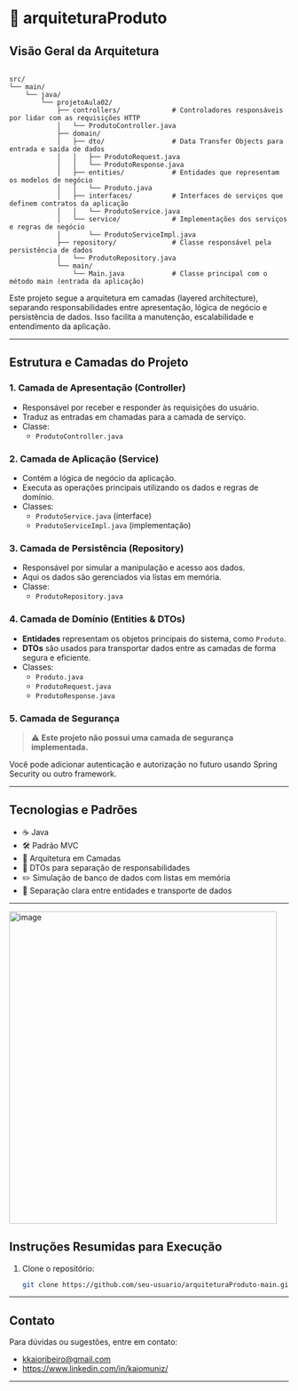 # 🧱 arquiteturaProduto

## Visão Geral da Arquitetura

```

src/
└── main/
    └── java/
        └── projetoAula02/
            ├── controllers/             # Controladores responsáveis por lidar com as requisições HTTP
            │   └── ProdutoController.java
            ├── domain/
            │   ├── dto/                 # Data Transfer Objects para entrada e saída de dados
            │   │   ├── ProdutoRequest.java
            │   │   └── ProdutoResponse.java
            │   ├── entities/            # Entidades que representam os modelos de negócio
            │   │   └── Produto.java
            │   ├── interfaces/          # Interfaces de serviços que definem contratos da aplicação
            │   │   └── ProdutoService.java
            │   └── service/             # Implementações dos serviços e regras de negócio
            │       └── ProdutoServiceImpl.java
            ├── repository/              # Classe responsável pela persistência de dados
            │   └── ProdutoRepository.java
            └── main/
                └── Main.java            # Classe principal com o método main (entrada da aplicação)

```



Este projeto segue a arquitetura em camadas (layered architecture), separando responsabilidades entre apresentação, lógica de negócio e persistência de dados. Isso facilita a manutenção, escalabilidade e entendimento da aplicação.

---

## Estrutura e Camadas do Projeto

### 1. Camada de Apresentação (Controller)

- Responsável por receber e responder às requisições do usuário.
- Traduz as entradas em chamadas para a camada de serviço.
- Classe:
  - `ProdutoController.java`

### 2. Camada de Aplicação (Service)

- Contém a lógica de negócio da aplicação.
- Executa as operações principais utilizando os dados e regras de domínio.
- Classes:
  - `ProdutoService.java` (interface)
  - `ProdutoServiceImpl.java` (implementação)

### 3. Camada de Persistência (Repository)

- Responsável por simular a manipulação e acesso aos dados.
- Aqui os dados são gerenciados via listas em memória.
- Classe:
  - `ProdutoRepository.java`

### 4. Camada de Domínio (Entities & DTOs)

- **Entidades** representam os objetos principais do sistema, como `Produto`.
- **DTOs** são usados para transportar dados entre as camadas de forma segura e eficiente.
- Classes:
  - `Produto.java`
  - `ProdutoRequest.java`
  - `ProdutoResponse.java`

### 5. Camada de Segurança

> ⚠️ **Este projeto não possui uma camada de segurança implementada.**
>  
Você pode adicionar autenticação e autorização no futuro usando Spring Security ou outro framework.

---

## Tecnologias e Padrões

- ☕ Java
- 🛠️ Padrão MVC
- 🧱 Arquitetura em Camadas
- 🧪 DTOs para separação de responsabilidades
- ✏️ Simulação de banco de dados com listas em memória
- 🧹 Separação clara entre entidades e transporte de dados

---
<img width="482" height="562" alt="image" src="https://github.com/user-attachments/assets/843d60e1-e84e-4b5d-ada1-c87454e8e39b" />

## Instruções Resumidas para Execução

1. Clone o repositório:
   ```bash
   git clone https://github.com/seu-usuario/arquiteturaProduto-main.git

---

## Contato

Para dúvidas ou sugestões, entre em contato:  
- kkaioribeiro@gmail.com
- https://www.linkedin.com/in/kaiomuniz/

---
